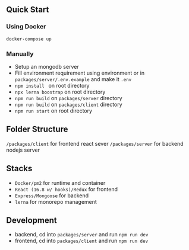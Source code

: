 ## Quick Start

### Using Docker
```
docker-compose up
```

### Manually
- Setup an mongodb server
- Fill environment requirement using environment or in `packages/server/.env.example` and make it `.env`
- `npm install ` on root directory
- `npx lerna boostrap` on root directory
- `npm run build` on `packages/server` directory
- `npm run build` on `packages/client` directory
- `npm run start` on root directory

## Folder Structure 

`/packages/client` for frontend react sever
`/packages/server` for backend nodejs server

## Stacks

- `Docker/pm2` for runtime and container
- `React (16.8 w/ hooks)/Redux` for frontend
- `Express/Mongoose` for backend
- `lerna` for monorepo management

## Development

- backend, cd into `packages/server` and run `npm run dev`
- frontend, cd into `packages/client` and run `npm run dev`
